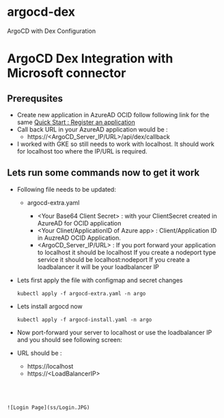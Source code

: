 # argocd-dex
ArgoCD with Dex Configuration
# ArgoCD Dex Integration with Microsoft connector 
## Prerequsites 
- Create new application in AzureAD OCID follow following link for the same
    [Quick Start : Register an application](https://docs.microsoft.com/en-us/azure/active-directory/develop/quickstart-register-app)
- Call back URL in your AzureAD application would be : 
    - https://<ArgoCD_Server_IP/URL>/api/dex/callback
- I worked with GKE so still needs to work with localhost. It should work for localhost too where the IP/URL is required.
 
## Lets run some commands now to get it work
- Following file needs to be updated: 
    - argocd-extra.yaml 

       -  \<Your Base64 Client Secret> : with your ClientSecret created in AzureAD for OCID application
       -  <Your Clinet/ApplicationID of Azure app> : Client/Application ID in AuzreAD OCID Application. 
       -  <ArgoCD_Server_IP/URL> : If you port forward your application to localhost it should be localhost
                                    If you create a nodeport type service it should be localhost:nodeport
                                    If you create a loadbalancer it will be your loadbalancer IP
- Lets first apply the file with configmap and secret changes 
    ```
    kubectl apply -f argocd-extra.yaml -n argo 
    ```
- Lets install argocd now
    ```
    kubectl apply -f argocd-install.yaml -n argo 
    ```
       
- Now port-forward your server to localhost or use the loadbalancer IP and you should see following screen: 
- URL should be : 
    -   https://localhost
    -   https://\<LoadBalancerIP>
<br />
<br />

    ![Login Page](ss/Login.JPG)
